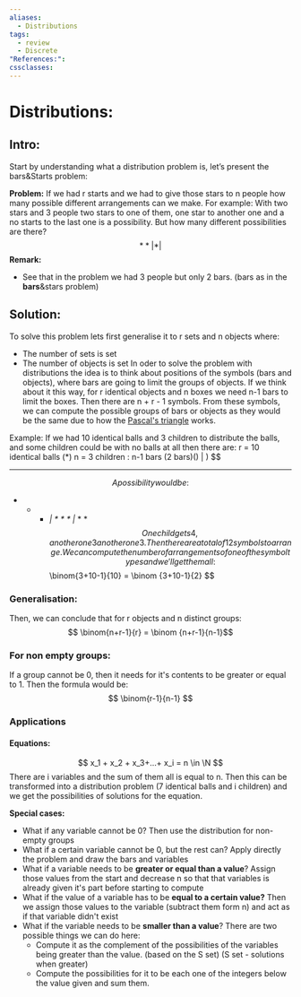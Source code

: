 ```yaml
---
aliases:
  - Distributions
tags:
  - review
  - Discrete
"References:": 
cssclasses:
---
```

# Distributions: 
## Intro:
Start by understanding what a distribution problem is, let’s present the bars&Starts problem:

**Problem:**
	If we had r starts and we had to give those stars to n people how many possible different arrangements can we make. 
	For example: With two stars and 3 people two stars to one of them, one star to another one and a no starts to the last one is a possibility. But how many different possibilities are there?
	$$
	**| * |
	$$
**Remark:**
+ See that in the problem we had 3 people but only 2 bars. (bars as in the **bars**&stars problem)

## Solution:
To solve this problem lets first generalise it to r sets and n objects where: 
+ The number of sets is set
+ The number of objects is set
In oder to solve the problem with distributions the idea is to think about positions of the symbols (bars and objects), where bars are going to limit the groups of objects. 
If we think about it this way, for r identical objects and n boxes we need n-1 bars to limit the boxes. Then there are n + r - 1 symbols. From these symbols, we can compute the possible groups of bars or objects as they would be the same due to how the [Pascal's triangle](Pascal's%20triangle.md) works.

Example: 
If we had 10 identical balls and 3 children to distribute the balls, and some children could be with no balls at all then there are: 
r = 10 identical balls (*)
n = 3 children : n-1 bars (2 bars)() | )
$$
* * * * * * * * * * 
$$
A possibility would be: 
$$
* * * *| * * * |* * * 
$$
One child gets 4, another one 3 another one 3. 
Then there are a total of 12 symbols to arrange. We can compute the number of arrangements of one of the symbol types and we'll get them all: 
$$
\binom{3+10-1}{10} = \binom {3+10-1}{2}
$$

### Generalisation: 
Then, we can conclude that for r objects and n distinct groups:
$$
\binom{n+r-1}{r} = \binom {n+r-1}{n-1}$$
### For non empty groups: 
If a group cannot be 0, then it needs for it's contents to be greater or equal to 1. Then the formula would be: 
$$
\binom{r-1}{n-1}
$$

### Applications 
#### Equations: 
$$
x_1 + x_2 + x_3+...+ x_i = n \in \N
$$
There are i variables and the sum of them all is equal to n. Then this can be transformed into a distribution problem (7 identical balls and i children) and we get the possibilities of solutions for the equation. 

**Special cases:**
+ What if any variable cannot be 0? Then use the distribution for non-empty groups 
+ What if a certain variable cannot be 0, but the rest can? Apply directly the problem and draw the bars and variables 
+ What if a variable needs to be **greater or equal than a value**? Assign those values from the start and decrease n so that that variables is already given it's part before starting to compute
+ What if the value of a variable has to be **equal to a certain value?** Then we assign those values to the variable (subtract them form n) and act as if that variable didn't exist
+ What if the variable needs to be **smaller than a value**? There are two possible things we can do here: 
	+ Compute it as the complement of the possibilities of the variables being greater than the value. (based on the S set) (S set - solutions when greater)
	+ Compute the possibilities for it to be each one of the integers below the value given and sum them.